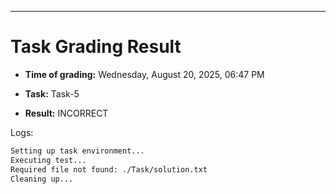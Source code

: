 
---
# Task Grading Result

- **Time of grading:** Wednesday, August 20, 2025, 06:47 PM

- **Task:** Task-5

- **Result:** INCORRECT


Logs:
```bash
Setting up task environment...
Executing test...
Required file not found: ./Task/solution.txt
Cleaning up...
```
